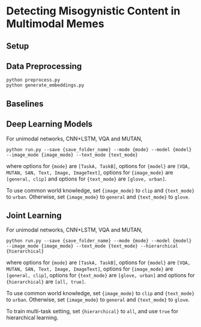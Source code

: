 # Detecting Misogynistic Content in Multimodal Memes

## Setup

## Data Preprocessing

```
python preprocess.py
python generate_embeddings.py
```

## Baselines

## Deep Learning Models

For unimodal networks, CNN+LSTM, VQA and MUTAN,
```
python run.py --save {save_folder_name} --mode {mode} --model {model} --image_mode {image_mode} --text_mode {text_mode}
```
where options for `{mode}` are `[TaskA, TaskB]`, options for `{model}` are `[VQA, MUTAN, SAN, Text, Image, ImageText]`, options for `{image_mode}` are `[general, clip]` and options for `{text_mode}` are `[glove, urban]`.

To use common world knowledge, set `{image_mode}` to `clip` and `{text_mode}` to `urban`. Otherwise, set `{image_mode}` to `general` and `{text_mode}` to `glove`.

## Joint Learning

For unimodal networks, CNN+LSTM, VQA and MUTAN,
```
python run.py --save {save_folder_name} --mode {mode} --model {model} --image_mode {image_mode} --text_mode {text_mode} --hierarchical {hierarchical}
```
where options for `{mode}` are `[TaskA, TaskB]`, options for `{model}` are `[VQA, MUTAN, SAN, Text, Image, ImageText]`, options for `{image_mode}` are `[general, clip]`, options for `{text_mode}` are `[glove, urban]` and options for `{hierarchical}` are `[all, true]`.

To use common world knowledge, set `{image_mode}` to `clip` and `{text_mode}` to `urban`. Otherwise, set `{image_mode}` to `general` and `{text_mode}` to `glove`.

To train multi-task setting, set `{hierarchical}` to `all`, and use `true` for hierarchical learning.
